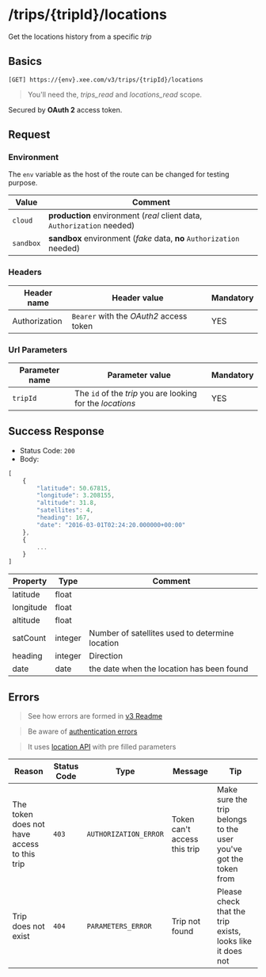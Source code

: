 # /trips/{tripId}/locations

Get the locations history from a specific *trip*

## Basics

`[GET] https://{env}.xee.com/v3/trips/{tripId}/locations`

> You'll need the, *trips_read* and *locations_read* scope.

Secured by **OAuth 2** access token.

## Request

### Environment

The `env` variable as the host of the route can be changed for testing purpose.

|Value|Comment|
|---|---|
|`cloud`|**production** environment (*real* client data, `Authorization` needed)|
|`sandbox`|**sandbox** environment (*fake* data, **no** `Authorization` needed)|

### Headers

|Header name|Header value|Mandatory|
|---|---|---|
|Authorization|`Bearer` with the *OAuth2* access token|YES|

### Url Parameters

|Parameter name|Parameter value|Mandatory|
|---|---|---|
|`tripId`|The `id` of the *trip* you are looking for the *locations*|YES|

## Success Response

- Status Code: `200`
- Body:

```javascript 
[
	{
	    "latitude": 50.67815,
	    "longitude": 3.208155,
	    "altitude": 31.8,
	    "satellites": 4,
	    "heading": 167,
	    "date": "2016-03-01T02:24:20.000000+00:00"
	},
	{
		...
	}
]
```

|Property|Type|Comment|
|---|---|---|
|latitude|float||
|longitude|float||
|altitude|float||
|satCount|integer|Number of satellites used to determine location|
|heading|integer|Direction|
|date|date|the date when the location has been found|


## Errors

> See how errors are formed in [v3 Readme](../README.md)

> Be aware of [authentication errors](../auth/README.md)

> It uses [location API](../cars/locations.md) with pre filled parameters

|Reason|Status Code|Type|Message|Tip|
|---|---|---|---|---|
|The token does not have access to this trip|`403`|`AUTHORIZATION_ERROR`|Token can't access this trip|Make sure the trip belongs to the user you've got the token from|
|Trip does not exist|`404`|`PARAMETERS_ERROR`|Trip not found|Please check that the trip exists, looks like it does not|